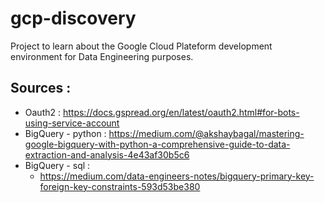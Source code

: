 # gcp-discovery
Project to learn about the Google Cloud Plateform development environment for Data Engineering purposes.

## Sources :
- Oauth2 : https://docs.gspread.org/en/latest/oauth2.html#for-bots-using-service-account
- BigQuery - python : https://medium.com/@akshaybagal/mastering-google-bigquery-with-python-a-comprehensive-guide-to-data-extraction-and-analysis-4e43af30b5c6
- BigQuery - sql : 
    - https://medium.com/data-engineers-notes/bigquery-primary-key-foreign-key-constraints-593d53be380
